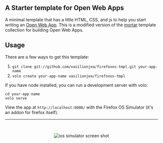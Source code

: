 ## A Starter template for Open Web Apps

A minimal template that has a little HTML, CSS, and js to help
you start writing an [Open Web App](http://www.mozilla.org/en-US/firefox/partners/). This is a modified version of the [mortar](https://github.com/mozilla/mortar/)
template collection for building Open Web Apps.

## Usage

There are a few ways to get this template:

   1. `git clone git://github.com/vasilionjea/firefoxos-tmpl.git your-app-name`
   2. `volo create your-app-name vasilionjea/firefoxos-tmpl`

If you have node installed, you can run a development server with volo:

    cd your-app-name
    volo serve

View the app at `http://localhost:8008/` with the Firefox OS Simulator (it's an addon for firefox itself).

---

<p>&nbsp;</p>
<p align="center">
  <img src="http://istocode.com/shared/img/ios-simulator-screen-shot.png" alt="ios simulator screen shot">
</p>
